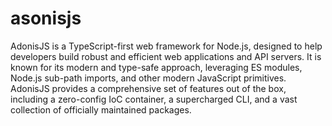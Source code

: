 # asonisjs
AdonisJS is a TypeScript-first web framework for Node.js, designed to help developers build robust and efficient web applications and API servers. It is known for its modern and type-safe approach, leveraging ES modules, Node.js sub-path imports, and other modern JavaScript primitives. AdonisJS provides a comprehensive set of features out of the box, including a zero-config IoC container, a supercharged CLI, and a vast collection of officially maintained packages.
